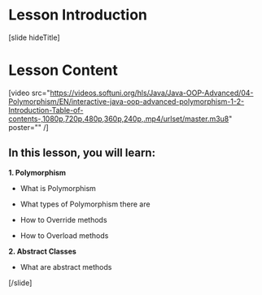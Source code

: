 # Lesson Introduction

[slide hideTitle]

# Lesson Content

[video src="https://videos.softuni.org/hls/Java/Java-OOP-Advanced/04-Polymorphism/EN/interactive-java-oop-advanced-polymorphism-1-2-Introduction-Table-of-contents-,1080p,720p,480p,360p,240p,.mp4/urlset/master.m3u8" poster="" /]

## In this lesson, you will learn:

**1. Polymorphism**

- What is Polymorphism

- What types of Polymorphism there are

- How to Override methods

- How to Overload methods

**2. Abstract Classes**

- What are abstract methods
    
[/slide]